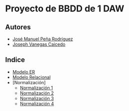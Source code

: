 # Proyecto de BBDD de 1 DAW
<div align="justify">

## Autores
 - [José Manuel Peña Rodríguez](https://github.com/jpprguezz)
 - [Joseph Vanegas Caicedo](https://github.com/JVC0)
## Indice
- [Modelo ER]()
- [Modelo Relacional]()
- [Normalización]
    - [Normalización 1]()
    - [Normalización 2]()
    - [Normalización 3]() 
    - [Normalización 4]()